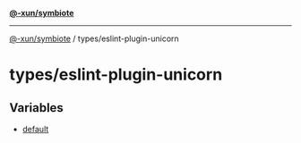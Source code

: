 [**@-xun/symbiote**](../../README.md)

***

[@-xun/symbiote](../../README.md) / types/eslint-plugin-unicorn

# types/eslint-plugin-unicorn

## Variables

- [default](variables/default.md)
